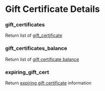 # Gift Certificate Details

### gift\_certificates

Return list of [gift\_certificate](liquid/variables/gift-certificate.md)



### gift\_certificates\_balance

Return list of [gift certificate balance](liquid/variables/account/gift-certificate-details/gift-certificate-balance.md)



### expiring\_gift\_cert

Return [expiring gift certificate](liquid/variables/account/gift-certificate-details/expiring-gift-certificate.md) information

